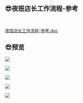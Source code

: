 ## 😎夜班店长工作流程-参考

<br/>

<p><a href="http://qiniu.hello-meta.xyz/files/official/夜班店长工作流程-参考.doc">夜班店长工作流程-参考.doc</a></p>

## 😎预览

![](https://gitcode.net/GaloisField/WORKFLOWS4COMPANY/-/raw/master/resources/pic/common/夜班店长工作流程-参考_01.png)

![](https://gitcode.net/GaloisField/WORKFLOWS4COMPANY/-/raw/master/resources/pic/common/夜班店长工作流程-参考_02.png)

![](https://gitcode.net/GaloisField/WORKFLOWS4COMPANY/-/raw/master/resources/pic/common/夜班店长工作流程-参考_03.png)

![](https://gitcode.net/GaloisField/WORKFLOWS4COMPANY/-/raw/master/resources/pic/common/夜班店长工作流程-参考_04.png)

![](https://gitcode.net/GaloisField/WORKFLOWS4COMPANY/-/raw/master/resources/pic/common/夜班店长工作流程-参考_05.png)
